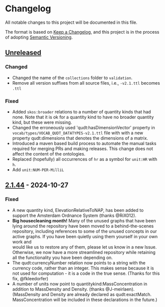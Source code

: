 # Changelog

All notable changes to this project will be documented in this file.

The format is based on [Keep a Changelog](https://keepachangelog.com/en/1.0.0/),
and this project is in the process of adopting [Semantic Versioning](https://semver.org/spec/v2.0.0.html).

## [Unreleased]

### Changed

- Changed the name of the `collections` folder to `validation`.
- Remove all version suffixes from all source files, i.e., `-v2.1.ttl` becomes `.ttl`


### Fixed

- Added `skos:broader` relations to a number of quantity kinds that had none. Note that it is ok for a 
  quantity kind to have no broader quantity kind, but these were missing.
- Changed the erroneously used 'qudt:hasDimensionVector' property in `vocab/types/VOCAB_QUDT_DATATYPES-v2.1.ttl`
  file with with a new property qudt:dimensions that denotes the dimensions of a matrix.
- Introduced a maven based build process to automate the manual tasks required for merging PRs and making releases. 
  This change does not affect the content of the ontologies.
- Replaced (hopefully) all occurrences of `hr` as a symbol for `unit:HR` with `h`.
- Add `unit:NUM-PER-MilliL`

## [2.1.44] - 2024-10-27

### Fixed

- A new quantity kind, ElevationRelativeToNAP, has been added to support the Amsterdam Ordnance 
  System (thanks @RiX012).
- **Big housecleaning month!** Many of the unused graphs that have been lying around the repository
  have been moved to a behind-the-scenes repository, including references to some of the unused 
  concepts in our active graphs. If you have been quietly using them yourself in your own work and  
  would like us to restore any of them, please let us know in a new Issue. Otherwise, we now have a
  more streamlined repository while retaining all the functionality you have been depending on.
- The qudt:currencyNumber relation now points to a string with the currency code, rather than an 
  integer. This makes sense because it is not used for computation - it is a code in the true 
  sense. (Thanks for this fix, @fkleedorfer)
- A number of units now point to quantitykind:MassConcentration in addition to MassDensity and Density. 
  (thanks @J-meirlaen).  (MassDensity and Density are already declared as qudt:exactMatch. 
  MassConcentration will be included in these declarations in the future.)

[Unreleased]: https://github.com/qudt/qudt-public-repo/compare/v2.1.43...HEAD
[2.1.44]: https://github.com/qudt/qudt-public-repo/compare/v2.1.43...v2.1.44
